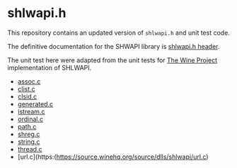 # shlwapi.h 

This repository contains an updated version of `shlwapi.h` and unit test code.

The definitive documentation for the SHWAPI library is [shlwapi.h header](https://docs.microsoft.com/en-us/windows/win32/api/shlwapi/).

The unit test here were adapted from the unit tests for [The Wine Project](https://www.winehq.org/) implementation of SHLWAPI.

  * [assoc.c](https://source.winehq.org/source/dlls/shlwapi/assoc.c)
  * [clist.c](https://source.winehq.org/source/dlls/shlwapi/clist.c)
  * [clsid.c](https://source.winehq.org/source/dlls/shlwapi/clsid.c)
  * [generated.c](https://source.winehq.org/source/dlls/shlwapi/generated.c)
  * [istream.c](https://source.winehq.org/source/dlls/shlwapi/istream.c)
  * [ordinal.c](https://source.winehq.org/source/dlls/shlwapi/ordinal.c)
  * [path.c](https://source.winehq.org/source/dlls/shlwapi/path.c)
  * [shreg.c](https://source.winehq.org/source/dlls/shlwapi/shreg.c)
  * [string.c](https://source.winehq.org/source/dlls/shlwapi/string.c)
  * [thread.c](https://source.winehq.org/source/dlls/shlwapi/thread.c)
  * [url.c](https:(https://source.winehq.org/source/dlls/shlwapi/url.c)

